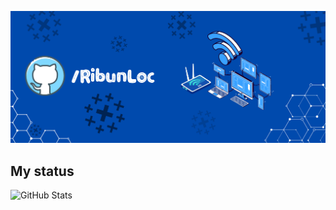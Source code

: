 ![img](/Online.png)

## My status
  ![GitHub Stats](https://github-readme-stats.vercel.app/api?username=RibunLoc&show_icons=true&theme=dark)

<!---
RibunLoc/RibunLoc is a ✨ special ✨ repository because its `README.md` (this file) appears on your GitHub profile.
You can click the Preview link to take a look at your changes.
--->
